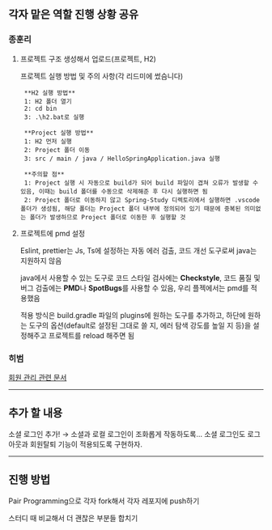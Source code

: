 ## 각자 맡은 역할 진행 상황 공유

### 종훈리

1. 프로젝트 구조 생성해서 업로드(프로젝트, H2)

    프로젝트 실행 방법 및 주의 사항(각 리드미에 썼슴니다)
        
        **H2 실행 방법**
        1: H2 폴더 열기
        2: cd bin
        3: .\h2.bat로 실행
        
        **Project 실행 방법**
        1: H2 먼저 실행
        2: Project 폴더 이동
        3: src / main / java / HelloSpringApplication.java 실행
        
        **주의할 점**
        1: Project 실행 시 자동으로 build가 되어 build 파일이 겹쳐 오류가 발생할 수 있음, 이때는 build 폴더를 수동으로 삭제해준 후 다시 실행하면 됨
        2: Project 폴더로 이동하지 않고 Spring-Study 디렉토리에서 실행하면 .vscode 폴더가 생성됨, 해당 폴더는 Project 폴더 내부에 정의되어 있기 때문에 중복된 의미없는 폴더가 발생하므로 Project 폴더로 이동한 후 실행할 것
        

2. 프로젝트에 pmd 설정
    
    Eslint, prettier는 Js, Ts에 설정하는 자동 에러 검출, 코드 개선 도구로써 java는 지원하지 않음
    
    java에서 사용할 수 있는 도구로 코드 스타일 검사에는 **Checkstyle**, 코드 품질 및 버그 검출에는 **PMD**나 **SpotBugs**를 사용할 수 있음, 우리 플젝에서는 pmd를 적용했음
    
    적용 방식은 build.gradle 파일의 plugins에 원하는 도구를 추가하고, 하단에 원하는 도구의 옵션(default로 설정된 그대로 쓸 지, 에러 탐색 강도를 높일 지 등)을 설정해주고 프로젝트를 reload 해주면 됨
    

### 히범

[회원 관리 관련 문서](https://www.notion.so/2259673ec7978050b762f754170539e9?pvs=21) 

---

## 추가 할 내용

소셜 로그인 추가! → 소셜과 로컬 로그인이 조화롭게 작동하도록…
소셜 로그인도 로그아웃과 회원탈퇴 기능이 적용되도록 구현하자.

---

## 진행 방법

Pair Programming으로 각자 fork해서 각자 레포지에 push하기

스터디 때 비교해서 더 괜찮은 부분들 합치기